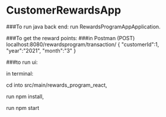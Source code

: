 # CustomerRewardsApp

###To run java back end:
run RewardsProgramAppApplication.

###To get the reward points:
###in Postman
(POST) localhost:8080/rewardsprogram/transaction/
{
"customerId":1,
"year":"2021",
"month":"3"
}

###to run ui:

in terminal:

cd into src/main/rewards_program_react,

run npm install,

run npm start
